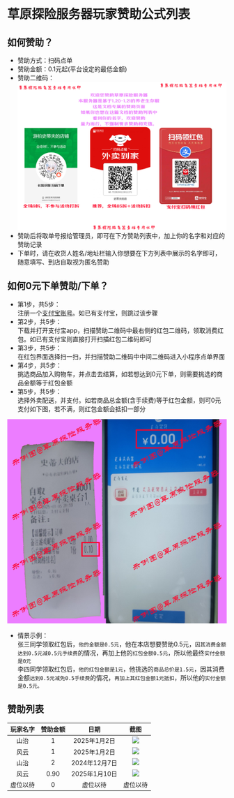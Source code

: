 # 草原探险服务器玩家赞助公式列表

## 如何赞助？
- 赞助方式：扫码点单
- 赞助金额：0.1元起(平台设定的最低金额)
- 赞助二维码：![](../img/cz.jpg)
- 赞助后将取单号报给管理员，即可在下方赞助列表中，加上你的名字和对应的赞助记录
- 下单时，请在收货人姓名/地址栏输入你想要在下方列表中展示的名字即可，随意填写、到店自取视为匿名赞助

## 如何0元下单赞助/下单？
- 第1步，共5步：<br>注册一个[支付宝账号](https://memberprod.alipay.com/account/reg/index.htm)。如已有支付宝，则跳过该步骤
- 第2步，共5步：<br>下载并打开支付宝app，扫描赞助二维码中最右侧的红包二维码，领取消费红包。如已有支付宝则直接打开扫描红包二维码即可
- 第3步，共5步：<br>在红包界面选择扫一扫，并扫描赞助二维码中中间二维码进入小程序点单界面
- 第4步，共5步：<br>挑选商品加入购物车，并点击去结算，如若想达到0元下单，则需要挑选的商品金额等于红包金额
- 第5步，共5步：<br>选择外卖配送，并支付。如若商品总金额(含手续费)等于红包金额，则可0元支付如下图，若不满，则红包金额会抵扣一部分

![](../img/示例图.jpg)

- 情景示例：<br>张三同学领取红包后，`他的金额是0.5元`，他在本店想要赞助0.5元，`因其消费金额达到0.5元减0.5元手续费`的情况，再加上他的`红包金额0.5元`，所以他最终`实付金额是0元`<br>李四同学领取红包后，`他的红包金额是1元`，他挑选的`商品总价是1.5元`，因其消费金额`达到0.5元减免0.5手续费`的情况，`再加上其红包金额1元抵扣`，所以他的`实付金额是0.5元。`




## 赞助列表

| 玩家名字 | 赞助金额 | 日期 | 截图 |
| :----: | :----: | :----: | :----: |
| 山治 |  1 | 2025年1月2日 | ![](https://img.ypshidifu.cn/LightPicture/2025/01/cd6257233cca907c.jpg)
| 风云 | 1 | 2025年1月2日 | ![](https://img.ypshidifu.cn/LightPicture/2025/01/92f561358db10bbb.jpg)
| 山治 | 2 | 2024年12月7日 | ![](https://img.ypshidifu.cn/LightPicture/2025/01/0a517b98271f02b3.jpg)
| 风云 | 0.90 | 2025年1月10日 | ![](https://img.yunr.us.kg/api/cfile/AgACAgUAAyEGAASPllS8AANVZ4CoCzhaUu_V6NEecRdN93vKMaMAApPFMRuTkghUDykoAAHfPJFWAQADAgADdwADNgQ) |
| 虚位以待 | 0 | 虚位以待 | 虚位以待 |